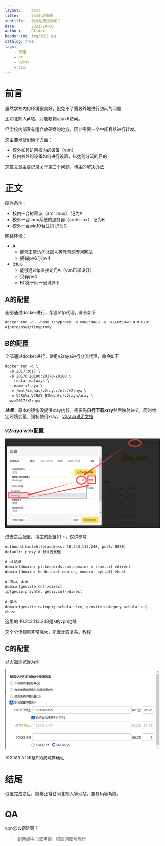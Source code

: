 ```yaml
---
layout:     post
title:      分流代理配置
subtitle:   校外也想逛蝴蝶？
date:       2021-10-06
author:     Glider
header-img: img/水田.jpg
catalog: true
tags:
    - 代理
    - pt
    - v2ray
    - 分流
---
```

# 前言

虽然学校内的环境很美好，但免不了需要外地进行访问的问题

比如北邮人pt站，只能教育网ipv6访问。

但学校内部没有适合放硬盘的地方，因此需要一个中间机器进行转发。

这主要涉及到俩个方面：

* 校外如何访问校内的设备（vpn）
* 校内校外的设备如何进行设置，以达到分流的目的

这篇文章主要记录关于第二个问题，博主的解决办法

# 正文

硬件条件：

* 校内一台树莓派（archlinux）    记为A
* 校外一台linux系统的服务器（archlinux）  记为B
* 校外一台win10台式机 记为C

网络环境：

* A
  * 能够正常访问北邮人等教育网专用网站
  * 拥有ipv6与ipv4
* B和C
  * 能够通过ip直接访问A（vpn已架设好）
  * 只有ipv4
  * BC处于同一局域网下

## A的配置

全部通过docker进行，架设http代理，命令如下

```
docker run -d --name tinyproxy -p 8888:8888 -e "ALLOWED=0.0.0.0/0" ajoergensen/tinyproxy
```

## B的配置

全部通过docker进行，使用v2raya进行分流代理，命令如下

```
docker run -d \
  -p 2017:2017 \
  -p 20170-20180:20170-20180 \
  --restart=always \
  --name v2raya \
  -v /mnt/bignas/v2raya:/etc/v2raya \
  -e V2RAYA_V2RAY_BIN=/etc/v2raya/xray \
  mzz2017/v2raya
```

***注意***：原本的镜像没提供xray内核，需要先**自行下载xray**然后映射进去，同时给定环境变量，强制使用xray。  [v2raya说明文档](https://v2raya.org/docs/prologue/installation/docker/)

### v2raya web配置

![](../images/2021-10-06-21-18-26.png)

进去之后配置，博主的配置如下，仅供参考

```
outbound:hust=http(address: 10.243.113.248, port: 8888)
default: proxy # 默认走代理

# pt站点
domain(domain: pt.keepfrds.com,domain: m-team.cc)->direct
domain(domain: hudbt.hust.edu.cn, domain: byr.pt)->hust

# 国内，本地
domain(geosite:cn)->direct
ip(geoip:private, geoip:cn)->direct

# 学术
domain(geosite:category-scholar-!cn, geosite:category-scholar-cn)->hust
```

这里的 10.243.113.248是A的vpn地址

这个分流规则非常强大，配置比较复杂，[教程](https://github.com/v2rayA/v2rayA/wiki/RoutingA)

## C的配置

以火狐浏览器为例

![](../images/2021-10-06-21-26-30.png)

192.168.3.105是B的局域网地址

# 结尾

设置完成之后，能够正常访问北邮人等网站，兼具fq等功能。

# QA

vpn怎么搭建啊？

> 到网络中心去申请，校园网账号就行
